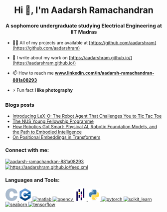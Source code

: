 <h1 align="center">Hi 👋, I'm Aadarsh Ramachandran</h1>
<h3 align="center">A sophomore undergraduate studying Electrical Engineering at IIT Madras</h3>

- 👨‍💻 All of my projects are available at [https://github.com/aadarshram](https://github.com/aadarshram)

- 📝 I write about my work on [https://aadarshram.github.io/](https://aadarshram.github.io/)

- 📫 How to reach me **www.linkedin.com/in/aadarsh-ramachandran-881a08293**

- ⚡ Fun fact **I like photography**

### Blogs posts
<!-- BLOG-POST-LIST:START -->
- [Introducing LeX-O: The Robot Agent That Challenges You to Tic Tac Toe](https://aadarshram.github.io/2025-07-29-Le-X-O/)
- [The NUS Young Fellowship Programme](https://aadarshram.github.io/2025-07-26-The-NUS-Young-Fellowship-Programme.md/)
- [How Robotics Got Smart: Physical AI, Robotic Foundation Models, and the Path to Embodied Intelligence](https://aadarshram.github.io/2025-05-14-How-Robotics-Got-Smart-Physical-AI,-Robotic-Foundation-Models,-and-the-path-to-Embodied-Intelligence/)
- [On Positional Embeddings in Transformers](https://aadarshram.github.io/2025-04-04-On-Positional-Embeddings-in-Transformers/)
<!-- BLOG-POST-LIST:END -->

<h3 align="left">Connect with me:</h3>
<p align="left">
<a href="https://linkedin.com/in/aadarsh-ramachandran-881a08293" target="blank"><img align="center" src="https://raw.githubusercontent.com/rahuldkjain/github-profile-readme-generator/master/src/images/icons/Social/linked-in-alt.svg" alt="aadarsh-ramachandran-881a08293" height="30" width="40" /></a>
<a href="https://aadarshram.github.io/feed.xml" target="blank"><img align="center" src="https://raw.githubusercontent.com/rahuldkjain/github-profile-readme-generator/master/src/images/icons/Social/rss.svg" alt="https://aadarshram.github.io/feed.xml" height="30" width="40" /></a>
</p>

<h3 align="left">Languages and Tools:</h3>
<p align="left"> <a href="https://www.cprogramming.com/" target="_blank" rel="noreferrer"> <img src="https://raw.githubusercontent.com/devicons/devicon/master/icons/c/c-original.svg" alt="c" width="40" height="40"/> </a> <a href="https://www.w3schools.com/cpp/" target="_blank" rel="noreferrer"> <img src="https://raw.githubusercontent.com/devicons/devicon/master/icons/cplusplus/cplusplus-original.svg" alt="cplusplus" width="40" height="40"/> </a> <a href="https://www.mathworks.com/" target="_blank" rel="noreferrer"> <img src="https://upload.wikimedia.org/wikipedia/commons/2/21/Matlab_Logo.png" alt="matlab" width="40" height="40"/> </a> <a href="https://opencv.org/" target="_blank" rel="noreferrer"> <img src="https://www.vectorlogo.zone/logos/opencv/opencv-icon.svg" alt="opencv" width="40" height="40"/> </a> <a href="https://pandas.pydata.org/" target="_blank" rel="noreferrer"> <img src="https://raw.githubusercontent.com/devicons/devicon/2ae2a900d2f041da66e950e4d48052658d850630/icons/pandas/pandas-original.svg" alt="pandas" width="40" height="40"/> </a> <a href="https://www.python.org" target="_blank" rel="noreferrer"> <img src="https://raw.githubusercontent.com/devicons/devicon/master/icons/python/python-original.svg" alt="python" width="40" height="40"/> </a> <a href="https://pytorch.org/" target="_blank" rel="noreferrer"> <img src="https://www.vectorlogo.zone/logos/pytorch/pytorch-icon.svg" alt="pytorch" width="40" height="40"/> </a> <a href="https://scikit-learn.org/" target="_blank" rel="noreferrer"> <img src="https://upload.wikimedia.org/wikipedia/commons/0/05/Scikit_learn_logo_small.svg" alt="scikit_learn" width="40" height="40"/> </a> <a href="https://seaborn.pydata.org/" target="_blank" rel="noreferrer"> <img src="https://seaborn.pydata.org/_images/logo-mark-lightbg.svg" alt="seaborn" width="40" height="40"/> </a> <a href="https://www.tensorflow.org" target="_blank" rel="noreferrer"> <img src="https://www.vectorlogo.zone/logos/tensorflow/tensorflow-icon.svg" alt="tensorflow" width="40" height="40"/> </a> </p>
